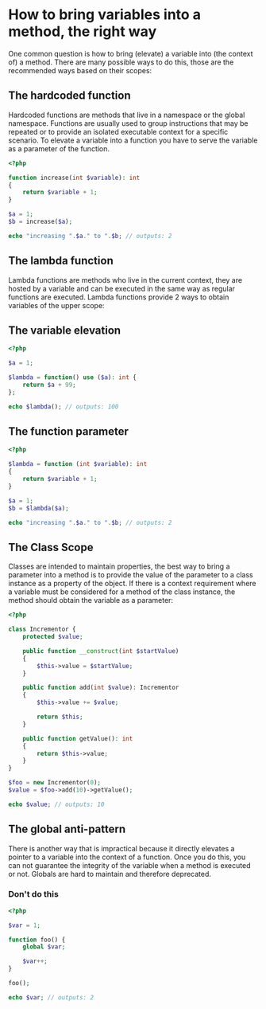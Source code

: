 # How to bring variables into a method, the right way

One common question is how to bring (elevate) a variable into (the context of) a
method. There are many possible ways to do this, those are the recommended ways
based on their scopes:

## The hardcoded function

Hardcoded functions are methods that live in a namespace or the global namespace.
Functions are usually used to group instructions that may be repeated or to
provide an isolated executable context for a specific scenario. To elevate a
variable into a function you have to serve the variable as a parameter of the
function.

```php
<?php

function increase(int $variable): int
{
    return $variable + 1;
}

$a = 1;
$b = increase($a);

echo "increasing ".$a." to ".$b; // outputs: 2
```

## The lambda function

Lambda functions are methods who live in the current context, they are hosted by
a variable and can be executed in the same way as regular functions are executed.
Lambda functions provide 2 ways to obtain variables of the upper scope:

## The variable elevation

```php
<?php

$a = 1;

$lambda = function() use ($a): int {
    return $a + 99;
};

echo $lambda(); // outputs: 100
```

## The function parameter

```php
<?php

$lambda = function (int $variable): int
{
    return $variable + 1;
}

$a = 1;
$b = $lambda($a);

echo "increasing ".$a." to ".$b; // outputs: 2
```

## The Class Scope

Classes are intended to maintain properties, the best way to bring a parameter
into a method is to provide the value of the parameter to a class instance as a
property of the object. If there is a context requirement where a variable must
be considered for a method of the class instance, the method should obtain the
variable as a parameter:

```php
<?php

class Incrementor {
    protected $value;

    public function __construct(int $startValue)
    {
        $this->value = $startValue;
    }

    public function add(int $value): Incrementor
    {
        $this->value += $value;

        return $this;
    }

    public function getValue(): int
    {
        return $this->value;
    }
}

$foo = new Incrementor(0);
$value = $foo->add(10)->getValue();

echo $value; // outputs: 10
```

## The global anti-pattern

There is another way that is impractical because it directly elevates a pointer
to a variable into the context of a function. Once you do this, you can not
guarantee the integrity of the variable when a method is executed or not. Globals
are hard to maintain and therefore deprecated.

### Don't do this

```php
<?php

$var = 1;

function foo() {
    global $var;

    $var++;
}

foo();

echo $var; // outputs: 2
```
